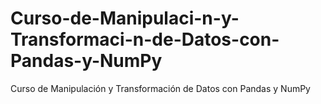 # Curso-de-Manipulaci-n-y-Transformaci-n-de-Datos-con-Pandas-y-NumPy
Curso de Manipulación y Transformación de Datos con Pandas y NumPy
